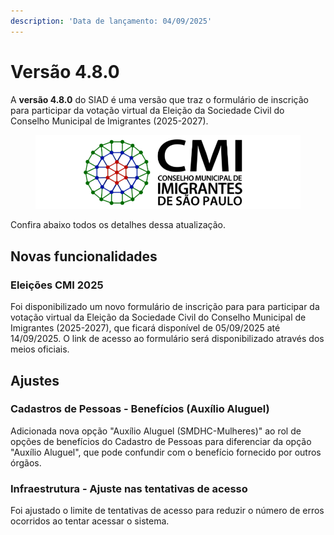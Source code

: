 ```yaml
---
description: 'Data de lançamento: 04/09/2025'
---
```


# Versão 4.8.0

A **versão 4.8.0** do SIAD é uma versão que traz o formulário de inscrição para participar da votação virtual da Eleição da Sociedade Civil do Conselho Municipal de Imigrantes (2025-2027).

<figure><img src="../../.gitbook/assets/image (191).png" alt=""><figcaption></figcaption></figure>

Confira abaixo todos os detalhes dessa atualização.

## Novas funcionalidades

### Eleições CMI 2025

Foi disponibilizado um novo formulário de inscrição para para participar da votação virtual da Eleição da Sociedade Civil do Conselho Municipal de Imigrantes (2025-2027), que ficará disponível de 05/09/2025 até 14/09/2025. O link de acesso ao formulário será disponibilizado através dos meios oficiais.

## Ajustes

### Cadastros de Pessoas - Benefícios (Auxílio Aluguel)

Adicionada nova opção "Auxílio Aluguel (SMDHC-Mulheres)" ao rol de opções de benefícios do Cadastro de Pessoas para diferenciar da opção "Auxílio Aluguel", que pode confundir com o benefício fornecido por outros órgãos.

### Infraestrutura - Ajuste nas tentativas de acesso

Foi ajustado o limite de tentativas de acesso para reduzir o número de erros ocorridos ao tentar acessar o sistema.
